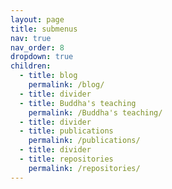 ```yaml
---
layout: page
title: submenus
nav: true
nav_order: 8
dropdown: true
children:
  - title: blog
    permalink: /blog/
  - title: divider
  - title: Buddha's teaching
    permalink: /Buddha's teaching/
  - title: divider
  - title: publications
    permalink: /publications/
  - title: divider
  - title: repositories
    permalink: /repositories/
---
```

